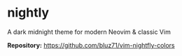 # nightly

A dark midnight theme for modern Neovim & classic Vim

**Repository:** <https://github.com/bluz71/vim-nightfly-colors>
